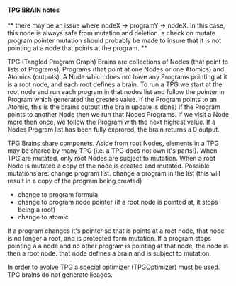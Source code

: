 #### TPG BRAIN notes
** there may be an issue where nodeX -> programY -> nodeX. In this case, this node is always
safe from mutation and deletion. a check on mutate program pointer mutation should probably
be made to insure that it is not pointing at a node that points at the program. **

TPG (Tangled Program Graph) Brains are collections
of Nodes (that point to lists of Programs), Programs (that point at one Nodes or one Atomics)
and Atomics (outputs). A Node which does not have any Programs pointing at it is a
root node, and each root defines a brain. To run a TPG we start at the root node and
run each program in that nodes list and follow the pointer in Program which generated the
greates value. If the Program points to an Atomic, this is the brains output (the brain
update is done) if the Program points to another Node then we run that Nodes Programs.
If we visit a Node more then once, we follow the Program with the next highest value.
If a Nodes Program list has been fully exprored, the brain returns a 0 output.


TPG Brains share componets. Aside from root Nodes, elements in a TPG may be shared by
many TPG (i.e. a TPG does not own it's parts!). When TPG are mutated, only root Nodes are
subject to mutation. When a root Node is mutated a copy of the node is created and mutated.
Possible mutations are:
change program list.
change a program in the list (this will result in a copy of the program being created)
  - change to program formula
  - change to program node pointer (if a root node is pointed at, it stops being a root)
  - change to atomic

If a program changes it's pointer so that is points at a root node, that node is no longer
a root, and is protected form mutation.
If a program stops pointing a a node and no other program is pointing at that node, the
node is then a root node. that node defines a brain and is subject to mutation.

In order to evolve TPG a special optimizer (TPGOptimizer) must be used.
TPG brains do not generate lieages.
